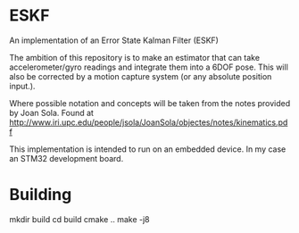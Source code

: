 # ESKF
An implementation of an Error State Kalman Filter (ESKF) 

The ambition of this repository is to make an estimator that can take accelerometer/gyro readings and integrate them into a 6DOF pose.
This will also be corrected by a motion capture system (or any absolute position input.). 

Where possible notation and concepts will be taken from the notes provided by Joan Sola. Found at http://www.iri.upc.edu/people/jsola/JoanSola/objectes/notes/kinematics.pdf 

This implementation is intended to run on an embedded device. In my case an STM32 development board. 


# Building 
mkdir build 
cd build 
cmake .. 
make -j8
